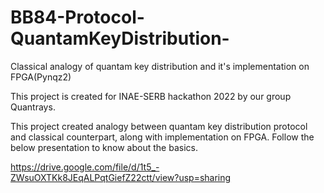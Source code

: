 # BB84-Protocol-QuantamKeyDistribution-
Classical analogy of quantam key distribution and it's implementation on FPGA(Pynqz2)

This project is created for INAE-SERB hackathon 2022 by our group Quantrays.

This project created analogy between quantam key distribution protocol and classical counterpart, along with implementation on FPGA.
Follow the below presentation to know about the basics.

https://drive.google.com/file/d/1t5_-ZWsuOXTKk8JEqALPqtGiefZ22ctt/view?usp=sharing

